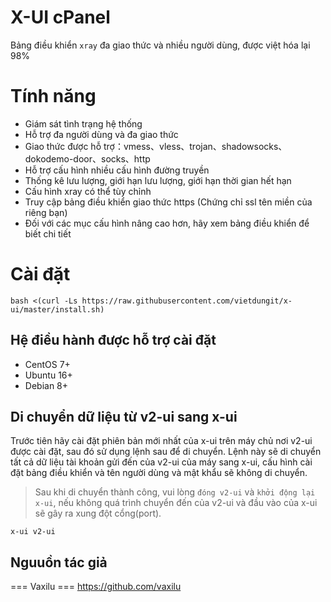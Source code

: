 # X-UI cPanel

Bảng điều khiển `xray` đa giao thức và nhiều người dùng, được việt hóa lại 98%


# Tính năng

- Giám sát tình trạng hệ thống
- Hỗ trợ đa người dùng và đa giao thức
- Giao thức được hỗ trợ：vmess、vless、trojan、shadowsocks、dokodemo-door、socks、http
- Hỗ trợ cấu hình nhiều cấu hình đường truyền
- Thống kê lưu lượng, giới hạn lưu lượng, giới hạn thời gian hết hạn 
- Cấu hình xray có thể tùy chỉnh 
- Truy cập bảng điều khiển giao thức https (Chứng chỉ ssl tên miền của riêng bạn) 
- Đối với các mục cấu hình nâng cao hơn, hãy xem bảng điều khiển để biết chi tiết 

# Cài đặt
```
bash <(curl -Ls https://raw.githubusercontent.com/vietdungit/x-ui/master/install.sh)
```

## Hệ điều hành được hỗ trợ cài đặt

- CentOS 7+
- Ubuntu 16+
- Debian 8+


## Di chuyển dữ liệu từ v2-ui sang x-ui

Trước tiên hãy cài đặt phiên bản mới nhất của x-ui trên máy chủ nơi v2-ui được cài đặt, sau đó sử dụng lệnh sau để di chuyển. Lệnh này sẽ di chuyển tất cả dữ liệu tài khoản gửi đến của v2-ui của máy sang x-ui, cấu hình cài đặt bảng điều khiển và tên người dùng và mật khẩu sẽ không di chuyển.

> Sau khi di chuyển thành công, vui lòng `đóng v2-ui` và `khởi động lại x-ui`, nếu không quá trình chuyển đến của v2-ui và đầu vào của x-ui sẽ gây ra xung đột cổng(port).
```
x-ui v2-ui
```

## Nguuồn tác giả
=== Vaxilu === 
https://github.com/vaxilu
